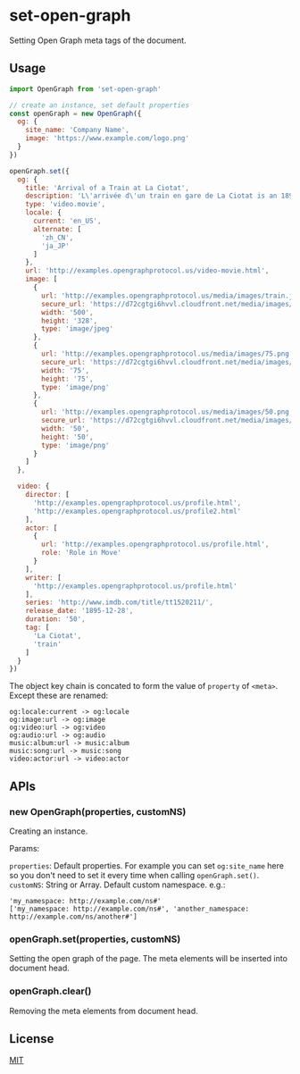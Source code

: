 # set-open-graph
Setting Open Graph meta tags of the document.

## Usage

```js
import OpenGraph from 'set-open-graph'

// create an instance, set default properties
const openGraph = new OpenGraph({
  og: {
    site_name: 'Company Name',
    image: 'https://www.example.com/logo.png'
  }
})

openGraph.set({
  og: {
    title: 'Arrival of a Train at La Ciotat',
    description: 'L\'arrivée d\'un train en gare de La Ciotat is an 1895 French short black-and-white silent documentary film directed and produced by Auguste and Louis Lumière. Its first public showing took place in January 1896.',
    type: 'video.movie',
    locale: {
      current: 'en_US',
      alternate: [
        'zh_CN',
        'ja_JP'
      ]
    },
    url: 'http://examples.opengraphprotocol.us/video-movie.html',
    image: [
      {
        url: 'http://examples.opengraphprotocol.us/media/images/train.jpg',
        secure_url: 'https://d72cgtgi6hvvl.cloudfront.net/media/images/train.jpg',
        width: '500',
        height: '328',
        type: 'image/jpeg'
      },
      {
        url: 'http://examples.opengraphprotocol.us/media/images/75.png',
        secure_url: 'https://d72cgtgi6hvvl.cloudfront.net/media/images/75.png',
        width: '75',
        height: '75',
        type: 'image/png'
      },
      {
        url: 'http://examples.opengraphprotocol.us/media/images/50.png',
        secure_url: 'https://d72cgtgi6hvvl.cloudfront.net/media/images/50.png',
        width: '50',
        height: '50',
        type: 'image/png'
      }
    ]
  },

  video: {
    director: [
      'http://examples.opengraphprotocol.us/profile.html',
      'http://examples.opengraphprotocol.us/profile2.html'
    ],
    actor: [
      {
        url: 'http://examples.opengraphprotocol.us/profile.html',
        role: 'Role in Move'
      }
    ],
    writer: [
      'http://examples.opengraphprotocol.us/profile.html'
    ],
    series: 'http://www.imdb.com/title/tt1520211/',
    release_date: '1895-12-28',
    duration: '50',
    tag: [
      'La Ciotat',
      'train'
    ]
  }
})
```

The object key chain is concated to form the value of `property` of `<meta>`. Except these are renamed:

```
og:locale:current -> og:locale
og:image:url -> og:image
og:video:url -> og:video
og:audio:url -> og:audio
music:album:url -> music:album
music:song:url -> music:song
video:actor:url -> video:actor
```

## APIs

### new OpenGraph(properties, customNS)

Creating an instance.

Params:

`properties`: Default properties. For example you can set `og:site_name` here so you don't need to set it every time when calling `openGraph.set()`.  
`customNS`: String or Array. Default custom namespace. e.g.:
```
'my_namespace: http://example.com/ns#'
['my_namespace: http://example.com/ns#', 'another_namespace: http://example.com/ns/another#']
```

### openGraph.set(properties, customNS)

Setting the open graph of the page. The meta elements will be inserted into document head.

### openGraph.clear()

Removing the meta elements from document head.

## License
[MIT](LICENSE)
